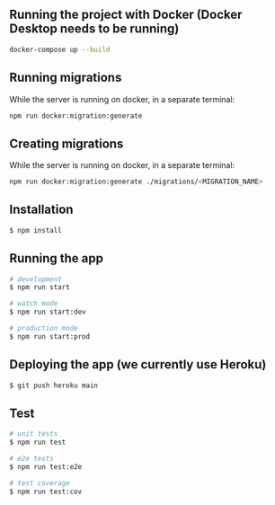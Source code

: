 ## Running the project with Docker (Docker Desktop needs to be running)
```bash
docker-compose up --build
```

## Running migrations
While the server is running on docker, in a separate terminal:
```bash
npm run docker:migration:generate
```

## Creating migrations
While the server is running on docker, in a separate terminal:
```bash
npm run docker:migration:generate ./migrations/<MIGRATION_NAME>
```

## Installation

```bash
$ npm install
```

## Running the app

```bash
# development
$ npm run start

# watch mode
$ npm run start:dev

# production mode
$ npm run start:prod
```

## Deploying the app (we currently use Heroku)
```bash
$ git push heroku main
```

## Test

```bash
# unit tests
$ npm run test

# e2e tests
$ npm run test:e2e

# test coverage
$ npm run test:cov
```


